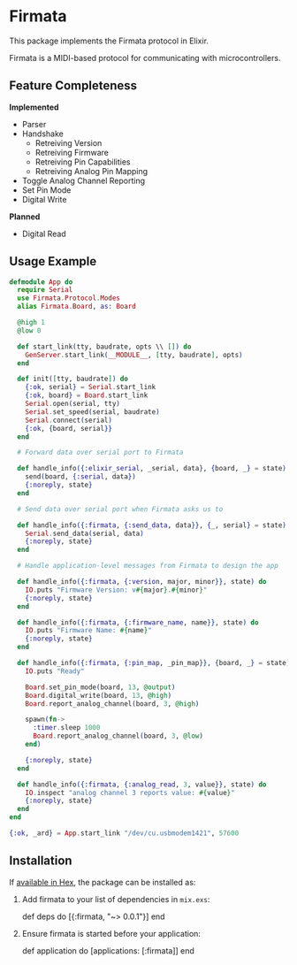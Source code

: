 # Firmata

This package implements the Firmata protocol in Elixir.

Firmata is a MIDI-based protocol for communicating with microcontrollers.

## Feature Completeness

**Implemented**

* Parser
* Handshake
  * Retreiving Version
  * Retreiving Firmware
  * Retreiving Pin Capabilities
  * Retreiving Analog Pin Mapping
* Toggle Analog Channel Reporting
* Set Pin Mode
* Digital Write

**Planned**

* Digital Read

## Usage Example

```elixir
defmodule App do
  require Serial
  use Firmata.Protocol.Modes
  alias Firmata.Board, as: Board

  @high 1
  @low 0

  def start_link(tty, baudrate, opts \\ []) do
    GenServer.start_link(__MODULE__, [tty, baudrate], opts)
  end

  def init([tty, baudrate]) do
    {:ok, serial} = Serial.start_link
    {:ok, board} = Board.start_link
    Serial.open(serial, tty)
    Serial.set_speed(serial, baudrate)
    Serial.connect(serial)
    {:ok, {board, serial}}
  end

  # Forward data over serial port to Firmata

  def handle_info({:elixir_serial, _serial, data}, {board, _} = state) do
    send(board, {:serial, data})
    {:noreply, state}
  end

  # Send data over serial port when Firmata asks us to

  def handle_info({:firmata, {:send_data, data}}, {_, serial} = state) do
    Serial.send_data(serial, data)
    {:noreply, state}
  end

  # Handle application-level messages from Firmata to design the app

  def handle_info({:firmata, {:version, major, minor}}, state) do
    IO.puts "Firmware Version: v#{major}.#{minor}"
    {:noreply, state}
  end

  def handle_info({:firmata, {:firmware_name, name}}, state) do
    IO.puts "Firmware Name: #{name}"
    {:noreply, state}
  end

  def handle_info({:firmata, {:pin_map, _pin_map}}, {board, _} = state) do
    IO.puts "Ready"

    Board.set_pin_mode(board, 13, @output)
    Board.digital_write(board, 13, @high)
    Board.report_analog_channel(board, 3, @high)

    spawn(fn->
      :timer.sleep 1000
      Board.report_analog_channel(board, 3, @low)
    end)

    {:noreply, state}
  end

  def handle_info({:firmata, {:analog_read, 3, value}}, state) do
    IO.inspect "analog channel 3 reports value: #{value}"
    {:noreply, state}
  end
end

{:ok, _ard} = App.start_link "/dev/cu.usbmodem1421", 57600
```

## Installation

If [available in Hex](https://hex.pm/docs/publish), the package can be installed as:

  1. Add firmata to your list of dependencies in `mix.exs`:

        def deps do
          [{:firmata, "~> 0.0.1"}]
        end

  2. Ensure firmata is started before your application:

        def application do
          [applications: [:firmata]]
        end
